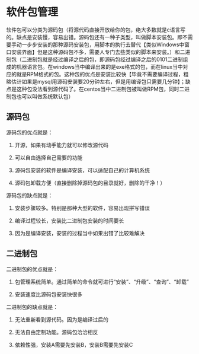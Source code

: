 # 软件包管理

软件包可以分类为源码包（将源代码直接开放给你的包，绝大多数就是c语言写的。缺点是安装慢，容易出错。源码包还有一种子类型，叫做脚本安装包。即不需要手动一步步安装的那种源码安装包，用脚本的执行去替代【类似Windows中窗口安装界面】但是这种源码包不多，需要人专门去些类似的脚本来安装。）和二进制包（二进制包就是经过编译之后的包，即源码包经过编译之后的0101二进制组成的机器语言包。在windows当中编译出来的是exe格式的包，而在linux当中对应的就是RPM格式的包。这种包的优点是安装比较快【毕竟不需要编译过程，粗略估计如果是mysql用源码安装要20分钟左右，但是用编译包只需要几分钟】；缺点是这种包没法看到源代码了。在centos当中二进制包被叫做RPM包，同时二进制包也可以叫做系统默认包）

## 源码包

源码包的优点就是：

1. 开源，如果有动手能力就可以修改源代码

2. 可以自由选择自己需要的功能

3. 源码包安装的软件是编译安装，可以适配自己的计算机系统

4. 源码包卸载方便（直接删除掉源码包的目录就好，删除的干净！）

源码包的缺点就是：

1. 安装步骤较多。特别是那种大型的软件，容易出现拼写错误

2. 编译过程较长，安装比二进制包安装的时间要长

3. 因为是编译安装，安装的过程当中如果出错了比较难解决

## 二进制包

二进制包的优点就是：

1. 包管理系统简单。通过简单的命令就可进行“安装”、“升级”、“查询”、“卸载”
  
2. 安装速度比源码包安装快很多

二进制包的缺点就是：

1. 无法重新看到源代码。因为是编译过后的

2. 无法自由定制功能。源码包洽洽相反

3. 依赖性强，安装A需要先安装B，安装B需要先安装C
